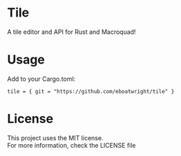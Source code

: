 # Tile
 A tile editor and API for Rust and Macroquad!

# Usage
 Add to your Cargo.toml:
```
tile = { git = "https://github.com/eboatwright/tile" }
```

# License
 This project uses the MIT license.<br>
 For more information, check the LICENSE file
